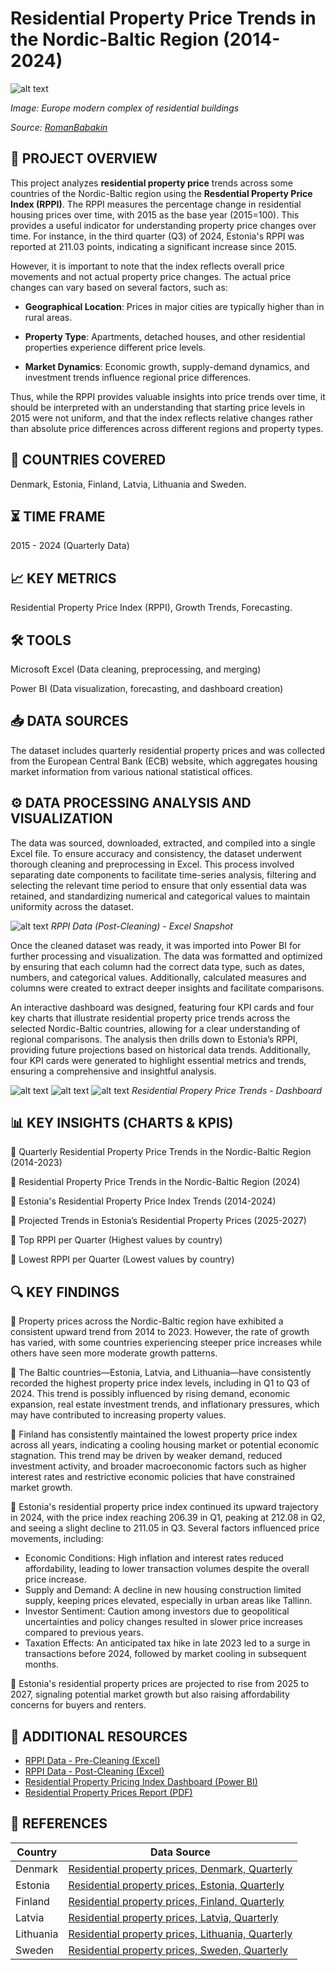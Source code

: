 # Residential Property Price Trends in the Nordic-Baltic Region (2014-2024)

![alt text](image-3.png)

*Image: Europe modern complex of residential buildings*

*Source: [RomanBabakin](https://www.istockphoto.com/photo/europe-modern-complex-of-residential-buildings-gm1165384568-320657672)*


## 📝 PROJECT OVERVIEW
This project analyzes **residential property price** trends across some countries of the Nordic-Baltic region using the **Resdential Property Price Index (RPPI)**. The RPPI measures the percentage change in residential housing prices over time, with 2015 as the base year (2015=100). This provides a useful indicator for understanding property price changes over time. For instance, in the third quarter (Q3) of 2024, Estonia's RPPI was reported at 211.03 points, indicating a significant increase since 2015.

However, it is important to note that the index reflects overall price movements and not actual property price changes. The actual price changes can vary based on several factors, such as:
- **Geographical Location**: Prices in major cities are typically higher than in rural areas.

- **Property Type**: Apartments, detached houses, and other residential properties experience different price levels.

- **Market Dynamics**: Economic growth, supply-demand dynamics, and investment trends influence regional price differences.

Thus, while the RPPI provides valuable insights into price trends over time, it should be interpreted with an understanding that starting price levels in 2015 were not uniform, and that the index reflects relative changes rather than absolute price differences across different regions and property types.

## 📍 COUNTRIES COVERED
Denmark, Estonia, Finland, Latvia, Lithuania and Sweden.

## ⏳ TIME FRAME
2015 - 2024 (Quarterly Data)

## 📈 KEY METRICS
Residential Property Price Index (RPPI), Growth Trends, Forecasting.

## 🛠 TOOLS
Microsoft Excel (Data cleaning, preprocessing, and merging)

Power BI (Data visualization, forecasting, and dashboard creation)

## 📥 DATA SOURCES
The dataset includes quarterly residential property prices and was collected from the European Central Bank (ECB) website, which aggregates housing market information from various national statistical offices.

## ⚙️ DATA PROCESSING ANALYSIS AND VISUALIZATION
The data was sourced, downloaded, extracted, and compiled into a single Excel file. To ensure accuracy and consistency, the dataset underwent thorough cleaning and preprocessing in Excel. This process involved separating date components to facilitate time-series analysis, filtering and selecting the relevant time period to ensure that only essential data was retained, and standardizing numerical and categorical values to maintain uniformity across the dataset.

![alt text](image-2.png)
*RPPI Data (Post-Cleaning) - Excel Snapshot*

Once the cleaned dataset was ready, it was imported into Power BI for further processing and visualization. The data was formatted and optimized by ensuring that each column had the correct data type, such as dates, numbers, and categorical values. Additionally, calculated measures and columns were created to extract deeper insights and facilitate comparisons.

An interactive dashboard was designed, featuring four KPI cards and four key charts that illustrate residential property price trends across the selected Nordic-Baltic countries, allowing for a clear understanding of regional comparisons. The analysis then drills down to Estonia’s RPPI, providing future projections based on historical data trends. Additionally, four KPI cards were generated to highlight essential metrics and trends, ensuring a comprehensive and insightful analysis.

![alt text](image-10.png)
![alt text](image-8.png)
![alt text](image-7.png)
*Residential Propery Price Trends - Dashboard*

## 📊 KEY INSIGHTS (CHARTS & KPIS)
🔹 Quarterly Residential Property Price Trends in the Nordic-Baltic Region (2014-2023)

🔹 Residential Property Price Trends in the Nordic-Baltic Region (2024)

🔹 Estonia's Residential Property Price Index Trends (2014-2024)

🔹 Projected Trends in Estonia’s Residential Property Prices (2025-2027)

🔹 Top RPPI per Quarter (Highest values by country)

🔹 Lowest RPPI per Quarter (Lowest values by country)

## 🔍 KEY FINDINGS
🔹 Property prices across the Nordic-Baltic region have exhibited a consistent upward trend from 2014 to 2023. However, the rate of growth has varied, with some countries experiencing steeper price increases while others have seen more moderate growth patterns.

🔹 The Baltic countries—Estonia, Latvia, and Lithuania—have consistently recorded the highest property price index levels, including in Q1 to Q3 of 2024. This trend is possibly influenced by rising demand, economic expansion, real estate investment trends, and inflationary pressures, which may have contributed to increasing property values.

🔹 Finland has consistently maintained the lowest property price index across all years, indicating a cooling housing market or potential economic stagnation. This trend may be driven by weaker demand, reduced investment activity, and broader macroeconomic factors such as higher interest rates and restrictive economic policies that have constrained market growth.

🔹 Estonia's residential property price index continued its upward trajectory in 2024, with the price index reaching 206.39 in Q1, peaking at 212.08 in Q2, and seeing a slight decline to 211.05 in Q3. Several factors influenced price movements, including:
- Economic Conditions: High inflation and interest rates reduced affordability, leading to lower transaction volumes despite the overall price increase.
- Supply and Demand: A decline in new housing construction limited supply, keeping prices elevated, especially in urban areas like Tallinn.
- Investor Sentiment: Caution among investors due to geopolitical uncertainties and policy changes resulted in slower price increases compared to previous years.
- Taxation Effects: An anticipated tax hike in late 2023 led to a surge in transactions before 2024, followed by market cooling in subsequent months.

🔹 Estonia's residential property prices are projected to rise from 2025 to 2027, signaling potential market growth but also raising affordability concerns for buyers and renters.

## 📂 ADDITIONAL RESOURCES

- [RPPI Data - Pre-Cleaning (Excel)](https://github.com/AnalyticsByKristin/Residential-Property-Price-Trends-in-the-Nordic-Baltic-Region-2015-to-2024/raw/refs/heads/main/RPPI%20Data%20-%20Pre-Cleaning.xlsx) 
- [ RPPI Data - Post-Cleaning (Excel)](https://github.com/AnalyticsByKristin/Residential-Property-Price-Trends-in-the-Nordic-Baltic-Region-2015-to-2024/raw/refs/heads/main/RPPI%20Data%20-%20Post-Cleaning.xlsx)  
- [Residential Property Pricing Index Dashboard (Power BI)](https://github.com/AnalyticsByKristin/Residential-Property-Price-Trends-in-the-Nordic-Baltic-Region-2015-to-2024/raw/refs/heads/main/Residential%20Property%20Pricing%20Index%20(2015%20-%202024)%20-%20PowerBI.pbix)  
- [Residential Property Prices Report (PDF)](https://github.com/AnalyticsByKristin/Residential-Property-Price-Trends-in-the-Nordic-Baltic-Region-2015-to-2024/blob/bf142a1eb01c6c790362cc8ec285fbf1fcd4e07e/Residential%20property%20prices%20-%20Dashboard%20-%20PDF.pdf)  

## 🔗 REFERENCES
| Country   | Data Source |
|-----------|------------|
| Denmark   | [Residential property prices, Denmark, Quarterly](https://data.ecb.europa.eu/data/datasets/RESR/RESR.Q.DK._T.N.RTH.TVAL.DK1.TB.N.IX) |
| Estonia   | [Residential property prices, Estonia, Quarterly](https://data.ecb.europa.eu/data/datasets/RESR/RESR.Q.EE._T.N._TR.TVAL.EE1.TB.N.IX) |
| Finland   | [Residential property prices, Finland, Quarterly](https://data.ecb.europa.eu/data/datasets/RESR/RESR.Q.FI._T.N.XTR.TVAL.FI1.TB.N.IX) |
| Latvia    | [Residential property prices, Latvia, Quarterly](https://data.ecb.europa.eu/data/datasets/RESR/RESR.Q.LV._T.N._TR.TVAL.LV1.TB.N.IX) |
| Lithuania | [Residential property prices, Lithuania, Quarterly](https://data.ecb.europa.eu/data/datasets/RESR/RESR.Q.LT._T.N._TR.TVAL.4D0.TB.N.IX) |
| Sweden    | [Residential property prices, Sweden, Quarterly](https://data.ecb.europa.eu/data/datasets/RESR/RESR.Q.SE._T.N.XTR.TVAL.SE1.TB.N.IX) |
